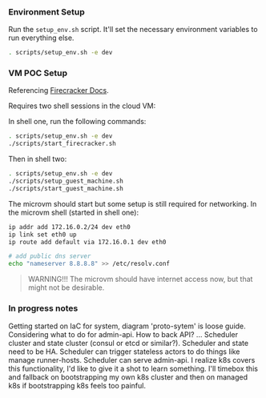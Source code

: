 ### Environment Setup
Run the `setup_env.sh` script. It'll set the necessary environment variables to
run everything else.
```bash
. scripts/setup_env.sh -e dev
```

### VM POC Setup
Referencing [Firecracker Docs](https://github.com/firecracker-microvm/firecracker/blob/main/docs/getting-started.md).

Requires two shell sessions in the cloud VM:

In shell one, run the following commands:
```bash
. scripts/setup_env.sh -e dev
./scripts/start_firecracker.sh
```

Then in shell two:
```bash
. scripts/setup_env.sh -e dev
./scripts/setup_guest_machine.sh
./scripts/start_guest_machine.sh
```

The microvm should start but some setup is still required for networking.
In the microvm shell (started in shell one):
```bash
ip addr add 172.16.0.2/24 dev eth0
ip link set eth0 up
ip route add default via 172.16.0.1 dev eth0

# add public dns server
echo "nameserver 8.8.8.8" >> /etc/resolv.conf
```

> WARNING!!! The microvm should have internet access now, but that might not be
desirable.

### In progress notes
Getting started on IaC for system, diagram 'proto-sytem' is loose guide.
Considering what to do for admin-api. How to back API? ...
Scheduler cluster and state cluster (consul or etcd or similar?). Scheduler and
state need to be HA. Scheduler can trigger stateless actors to do things like
manage runner-hosts. Scheduler can serve admin-api. I realize k8s covers this
functionality, I'd like to give it a shot to learn something. I'll timebox this
and fallback on bootstrapping my own k8s cluster and then on managed k8s if
bootstrapping k8s feels too painful.

